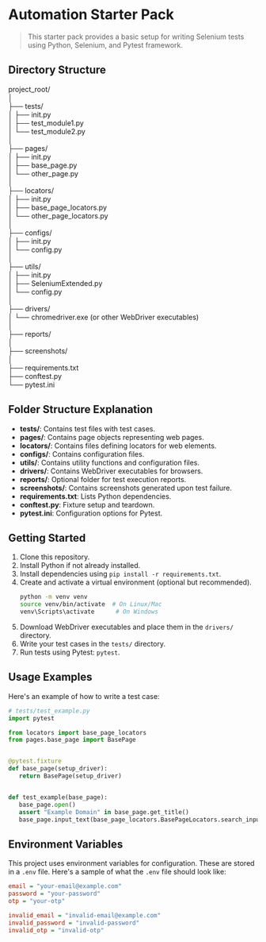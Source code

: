 # Automation Starter Pack

> This starter pack provides a basic setup for writing Selenium tests using Python, Selenium, and Pytest framework.

## Directory Structure

project_root/<br>
│<br>
├── tests/<br>
│ ├── init.py<br>
│ ├── test_module1.py<br>
│ └── test_module2.py<br>
│<br>
├── pages/<br>
│ ├── init.py<br>
│ ├── base_page.py<br>
│ └── other_page.py<br>
│<br>
├── locators/<br>
│ ├── init.py<br>
│ ├── base_page_locators.py<br>
│ └── other_page_locators.py<br>
│<br>
├── configs/<br>
│ ├── init.py<br>
│ └── config.py<br>
│<br>
├── utils/<br>
│ ├── init.py<br>
│ ├── SeleniumExtended.py<br>
│ └── config.py<br>
│<br>
├── drivers/<br>
│ └── chromedriver.exe (or other WebDriver executables)<br>
│<br>
├── reports/<br>
│<br>
├── screenshots/<br>
│<br>
├── requirements.txt<br>
├── conftest.py<br>
└── pytest.ini<br>

## Folder Structure Explanation

- **tests/**: Contains test files with test cases.
- **pages/**: Contains page objects representing web pages.
- **locators/**: Contains files defining locators for web elements.
- **configs/**: Contains configuration files.
- **utils/**: Contains utility functions and configuration files.
- **drivers/**: Contains WebDriver executables for browsers.
- **reports/**: Optional folder for test execution reports.
- **screenshots/**: Contains screenshots generated upon test failure.
- **requirements.txt**: Lists Python dependencies.
- **conftest.py**: Fixture setup and teardown.
- **pytest.ini**: Configuration options for Pytest.

## Getting Started

1. Clone this repository.
2. Install Python if not already installed.
3. Install dependencies using `pip install -r requirements.txt`.
4. Create and activate a virtual environment (optional but recommended).
   ```bash
   python -m venv venv
   source venv/bin/activate  # On Linux/Mac
   venv\Scripts\activate      # On Windows
5. Download WebDriver executables and place them in the `drivers/` directory.
6. Write your test cases in the `tests/` directory.
7. Run tests using Pytest: `pytest`.

## Usage Examples

Here's an example of how to write a test case:

```python
# tests/test_example.py
import pytest

from locators import base_page_locators
from pages.base_page import BasePage


@pytest.fixture
def base_page(setup_driver):
   return BasePage(setup_driver)


def test_example(base_page):
   base_page.open()
   assert "Example Domain" in base_page.get_title()
   base_page.input_text(base_page_locators.BasePageLocators.search_input)
```

## Environment Variables

This project uses environment variables for configuration. These are stored in a `.env` file. Here's a sample of what the `.env` file should look like:

```ini
email = "your-email@example.com"
password = "your-password"
otp = "your-otp"

invalid_email = "invalid-email@example.com"
invalid_password = "invalid-password"
invalid_otp = "invalid-otp"
```